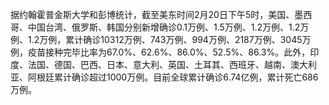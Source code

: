据约翰霍普金斯大学和彭博统计，截至美东时间2月20日下午5时，美国、墨西哥、中国台湾、俄罗斯、韩国分别新增确诊0.1万例、1.5万例、1.2万例、1.2万例、1.2万例，累计确诊10312万例、743万例、994万例、2187万例、3045万例，疫苗接种完毕比率为67.0%、62.6%、86.0%、52.5%、86.3%。此外，印度、法国、德国、巴西、日本、意大利、英国、土耳其、西班牙、越南、澳大利亚、阿根廷累计确诊超过1000万例。目前全球累计确诊6.74亿例，累计死亡686万例。